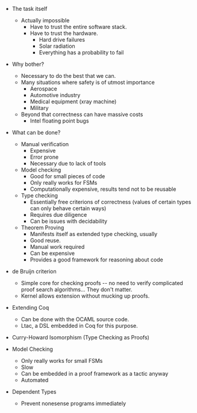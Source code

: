 * The task itself
  - Actually impossible
    + Have to trust the entire software stack.
    + Have to trust the hardware.
      - Hard drive failures
      - Solar radiation
      - Everything has a probability to fail

* Why bother?
  - Necessary to do the best that we can.
  - Many situations where safety is of utmost importance
    + Aerospace
    + Automotive industry
    + Medical equipment (xray machine)
    + Military
  - Beyond that correctness can have massive costs
    + Intel floating point bugs

* What can be done?
  - Manual verification
    + Expensive
    + Error prone
    + Necessary due to lack of tools
  - Model checking
    + Good for small pieces of code
    + Only really works for FSMs
    + Computationally expensive, results tend not to be reusable
  - Type checking
    + Essentially free criterions of correctness (values of certain types can only behave certain ways)
    + Requires due diligence
    + Can be issues with decidability
  - Theorem Proving
    + Manifests itself as extended type checking, usually
    + Good reuse.
    + Manual work required
    + Can be expensive
    + Provides a good framework for reasoning about code
    

* de Bruijn criterion
  - Simple core for checking proofs -- no need to verify complicated proof search algorithms... They don't matter.
  - Kernel allows extension without mucking up proofs.

* Extending Coq
  - Can be done with the OCAML source code.
  - Ltac, a DSL embedded in Coq for this purpose.

* Curry-Howard Isomorphism (Type Checking as Proofs)

* Model Checking
  - Only really works for small FSMs
  - Slow
  - Can be embedded in a proof framework as a tactic anyway
  + Automated

* Dependent Types
  - Prevent nonesense programs immediately